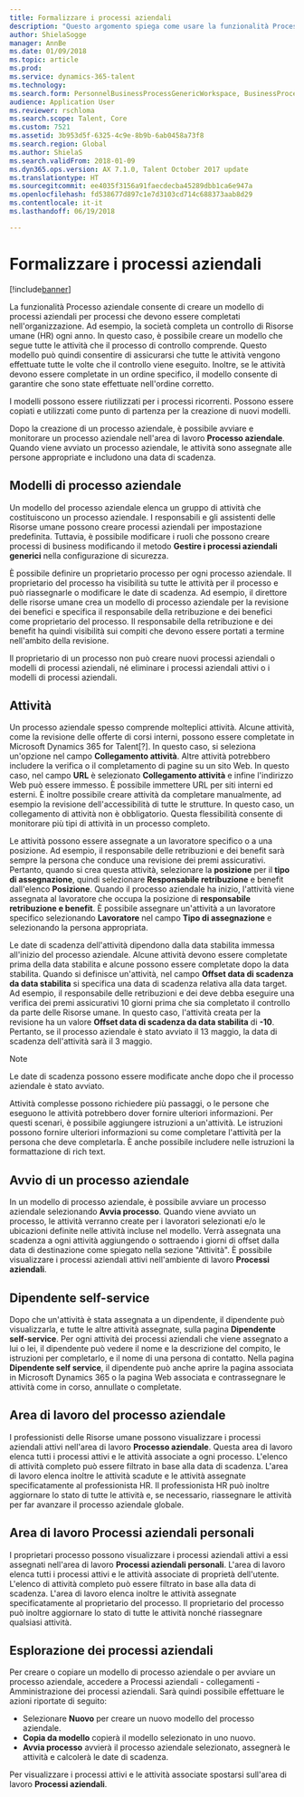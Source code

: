 ```yaml
---
title: Formalizzare i processi aziendali
description: "Questo argomento spiega come usare la funzionalità Processo aziendale per creare un modello di processo aziendale per processi che devono essere completati nell'organizzazione."
author: ShielaSogge
manager: AnnBe
ms.date: 01/09/2018
ms.topic: article
ms.prod: 
ms.service: dynamics-365-talent
ms.technology: 
ms.search.form: PersonnelBusinessProcessGenericWorkspace, BusinessProcessGenericTemplateListpage, BusinessProcessGenericMyTemplates, BusinessProcessGroupAssignment
audience: Application User
ms.reviewer: rschloma
ms.search.scope: Talent, Core
ms.custom: 7521
ms.assetid: 3b953d5f-6325-4c9e-8b9b-6ab0458a73f8
ms.search.region: Global
ms.author: ShielaS
ms.search.validFrom: 2018-01-09
ms.dyn365.ops.version: AX 7.1.0, Talent October 2017 update
ms.translationtype: HT
ms.sourcegitcommit: ee4035f3156a91faecdecba45289dbb1ca6e947a
ms.openlocfilehash: fd538677d897c1e7d3103cd714c688373aab8d29
ms.contentlocale: it-it
ms.lasthandoff: 06/19/2018

---
```

# <a name="formalize-business-processes"></a>Formalizzare i processi aziendali

[!include[banner](includes/banner.md)]

La funzionalità Processo aziendale consente di creare un modello di processi aziendali per processi che devono essere completati nell'organizzazione. Ad esempio, la società completa un controllo di Risorse umane (HR) ogni anno. In questo caso, è possibile creare un modello che segue tutte le attività che il processo di controllo comprende. Questo modello può quindi consentire di assicurarsi che tutte le attività vengono effettuate tutte le volte che il controllo viene eseguito. Inoltre, se le attività devono essere completate in un ordine specifico, il modello consente di garantire che sono state effettuate nell'ordine corretto.

I modelli possono essere riutilizzati per i processi ricorrenti. Possono essere copiati e utilizzati come punto di partenza per la creazione di nuovi modelli.

Dopo la creazione di un processo aziendale, è possibile avviare e monitorare un processo aziendale nell'area di lavoro **Processo aziendale**. Quando viene avviato un processo aziendale, le attività sono assegnate alle persone appropriate e includono una data di scadenza.

## <a name="business-process-templates"></a>Modelli di processo aziendale
Un modello del processo aziendale elenca un gruppo di attività che costituiscono un processo aziendale. I responsabili e gli assistenti delle Risorse umane possono creare processi aziendali per impostazione predefinita. Tuttavia, è possibile modificare i ruoli che possono creare processi di business modificando il metodo **Gestire i processi aziendali generici** nella configurazione di sicurezza.

È possibile definire un proprietario processo per ogni processo aziendale. Il proprietario del processo ha visibilità su tutte le attività per il processo e può riassegnarle o modificare le date di scadenza. Ad esempio, il direttore delle risorse umane crea un modello di processo aziendale per la revisione dei benefici e specifica il responsabile della retribuzione e dei benefici come proprietario del processo. Il responsabile della retribuzione e dei benefit ha quindi visibilità sui compiti che devono essere portati a termine nell'ambito della revisione.

Il proprietario di un processo non può creare nuovi processi aziendali o modelli di processi aziendali, né eliminare i processi aziendali attivi o i modelli di processi aziendali.

## <a name="tasks"></a>Attività
Un processo aziendale spesso comprende molteplici attività. Alcune attività, come la revisione delle offerte di corsi interni, possono essere completate in Microsoft Dynamics 365 for Talent[?]. In questo caso, si seleziona un'opzione nel campo **Collegamento attività**. Altre attività potrebbero includere la verifica o il completamento di pagine su un sito Web. In questo caso, nel campo **URL** è selezionato **Collegamento attività** e infine l'indirizzo Web può essere immesso. È possibile immettere URL per siti interni ed esterni. È inoltre possibile creare attività da completare manualmente, ad esempio la revisione dell'accessibilità di tutte le strutture. In questo caso, un collegamento di attività non è obbligatorio. Questa flessibilità consente di monitorare più tipi di attività in un processo completo.

Le attività possono essere assegnate a un lavoratore specifico o a una posizione. Ad esempio, il responsabile delle retribuzioni e dei benefit sarà sempre la persona che conduce una revisione dei premi assicurativi. Pertanto, quando si crea questa attività, selezionare la **posizione** per il **tipo di assegnazione**, quindi selezionare **Responsabile retribuzione** e benefit dall'elenco **Posizione**. Quando il processo aziendale ha inizio, l'attività viene assegnata al lavoratore che occupa la posizione di **responsabile retribuzione e benefit**. È possibile assegnare un'attività a un lavoratore specifico selezionando **Lavoratore** nel campo **Tipo di assegnazione** e selezionando la persona appropriata.

Le date di scadenza dell'attività dipendono dalla data stabilita immessa all'inizio del processo aziendale. Alcune attività devono essere completate prima della data stabilita e alcune possono essere completate dopo la data stabilita. Quando si definisce un'attività, nel campo **Offset data di scadenza da data stabilita** si specifica una data di scadenza relativa alla data target. Ad esempio, il responsabile delle retribuzioni e dei deve debba eseguire una verifica dei premi assicurativi 10 giorni prima che sia completato il controllo da parte delle Risorse umane. In questo caso, l'attività creata per la revisione ha un valore **Offset data di scadenza da data stabilita** di **-10**. Pertanto, se il processo aziendale è stato avviato il 13 maggio, la data di scadenza dell'attività sarà il 3 maggio.

> [!NOTE]
> Le date di scadenza possono essere modificate anche dopo che il processo aziendale è stato avviato.

Attività complesse possono richiedere più passaggi, o le persone che eseguono le attività potrebbero dover fornire ulteriori informazioni. Per questi scenari, è possibile aggiungere istruzioni a un'attività. Le istruzioni possono fornire ulteriori informazioni su come completare l'attività per la persona che deve completarla. È anche possibile includere nelle istruzioni la formattazione di rich text.

## <a name="starting-a-business-process"></a>Avvio di un processo aziendale
In un modello di processo aziendale, è possibile avviare un processo aziendale selezionando **Avvia processo**. Quando viene avviato un processo, le attività verranno create per i lavoratori selezionati e/o le ubicazioni definite nelle attività incluse nel modello. Verrà assegnata una scadenza a ogni attività aggiungendo o sottraendo i giorni di offset dalla data di destinazione come spiegato nella sezione "Attività". È possibile visualizzare i processi aziendali attivi nell'ambiente di lavoro **Processi aziendali**.

## <a name="employee-self-service"></a>Dipendente self-service
Dopo che un'attività è stata assegnata a un dipendente, il dipendente può visualizzarla, e tutte le altre attività assegnate, sulla pagina **Dipendente self-service**. Per ogni attività dei processi aziendali che viene assegnato a lui o lei, il dipendente può vedere il nome e la descrizione del compito, le istruzioni per completarlo, e il nome di una persona di contatto. Nella pagina **Dipendente self service**, il dipendente può anche aprire la pagina associata in Microsoft Dynamics 365 o la pagina Web associata e contrassegnare le attività come in corso, annullate o completate.

## <a name="business-process-workspace"></a>Area di lavoro del processo aziendale
I professionisti delle Risorse umane possono visualizzare i processi aziendali attivi nell'area di lavoro **Processo aziendale**. Questa area di lavoro elenca tutti i processi attivi e le attività associate a ogni processo. L'elenco di attività completo può essere filtrato in base alla data di scadenza. L'area di lavoro elenca inoltre le attività scadute e le attività assegnate specificatamente al professionista HR. Il professionista HR può inoltre aggiornare lo stato di tutte le attività e, se necessario, riassegnare le attività per far avanzare il processo aziendale globale.

## <a name="my-business-processes-workspace"></a>Area di lavoro Processi aziendali personali
I proprietari processo possono visualizzare i processi aziendali attivi a essi assegnati nell'area di lavoro **Processi aziendali personali**. L'area di lavoro elenca tutti i processi attivi e le attività associate di proprietà dell'utente. L'elenco di attività completo può essere filtrato in base alla data di scadenza. L'area di lavoro elenca inoltre le attività assegnate specificatamente al proprietario del processo. Il proprietario del processo può inoltre aggiornare lo stato di tutte le attività nonché riassegnare qualsiasi attività.

## <a name="navigating-business-processes"></a>Esplorazione dei processi aziendali
Per creare o copiare un modello di processo aziendale o per avviare un processo aziendale, accedere a Processi aziendali - collegamenti - Amministrazione dei processi aziendali. Sarà quindi possibile effettuare le azioni riportate di seguito:

- Selezionare **Nuovo** per creare un nuovo modello del processo aziendale.
- **Copia da modello** copierà il modello selezionato in uno nuovo.
- **Avvia processo** avvierà il processo aziendale selezionato, assegnerà le attività e calcolerà le date di scadenza.

Per visualizzare i processi attivi e le attività associate spostarsi sull'area di lavoro **Processi aziendali**.


